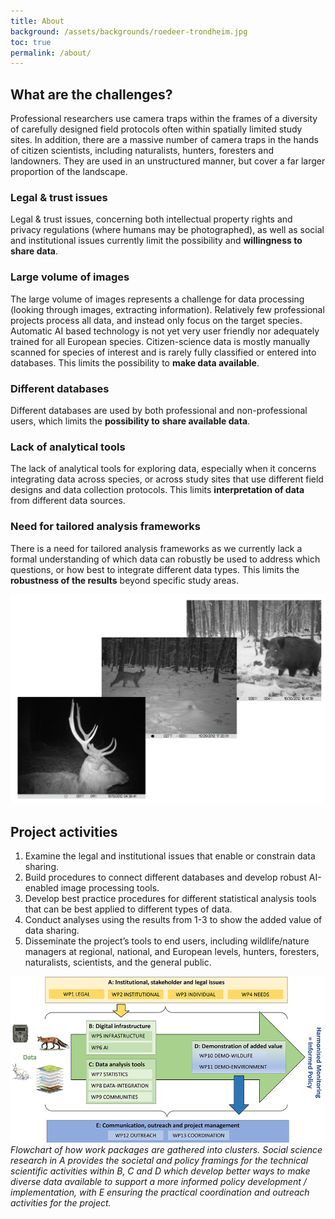 ```yaml
---
title: About
background: /assets/backgrounds/roedeer-trondheim.jpg
toc: true
permalink: /about/
---
```


## What are the challenges?

Professional researchers use camera traps within the frames of a diversity of carefully designed field protocols often within spatially limited study sites. In addition, there are a massive number of camera traps in the hands of citizen scientists, including naturalists, hunters, foresters and landowners. They are used in an unstructured manner, but cover a far larger proportion of the landscape.

### <i class="fa-solid fa-scale-balanced text-primary"></i> Legal & trust issues

Legal & trust issues, concerning both intellectual property rights and privacy regulations (where humans may be photographed), as well as social and institutional issues currently limit the possibility and **willingness to share data**.

### <i class="fa-solid fa-images text-primary"></i> Large volume of images

The large volume of images represents a challenge for data processing (looking through images, extracting information). Relatively few professional projects process all data, and instead only focus on the target species. Automatic AI based technology is not yet very user friendly nor adequately trained for all European species. Citizen-science data is mostly manually scanned for species of interest and is rarely fully classified or entered into databases. This limits the possibility to **make data available**.

### <i class="fa-solid fa-database text-primary"></i> Different databases

Different databases are used by both professional and non-professional users, which limits the **possibility to** **share available data**.

### <i class="fa-solid fa-wrench text-primary"></i> Lack of analytical tools

The lack of analytical tools for exploring data, especially when it concerns integrating data across species, or across study sites that use different field designs and data collection protocols. This limits **interpretation of data** from different data sources.

### <i class="fa-solid fa-chart-line text-primary"></i> Need for tailored analysis frameworks

There is a need for tailored analysis frameworks as we currently lack a formal understanding of which data can robustly be used to address which questions, or how best to integrate different data types. This limits the **robustness of the results** beyond specific study areas.

![Three camera trap images](/assets/images/three-cameratrap-images.png)

## Project activities

1. Examine the legal and institutional issues that enable or constrain data sharing.
2. Build procedures to connect different databases and develop robust AI-enabled image processing tools.
3. Develop best practice procedures for different statistical analysis tools that can be best applied to different types of data.
4. Conduct analyses using the results from 1-3 to show the added value of data sharing.
5. Disseminate the project’s tools to end users, including wildlife/nature managers at regional, national, and European levels, hunters, foresters, naturalists, scientists, and the general public.

![Project overview](/assets/images/project-overview.jpg)
_Flowchart of how work packages are gathered into clusters. Social science research in A provides the societal and policy
framings for the technical scientific activities within B, C and D which develop better ways to make diverse data available to
support a more informed policy development / implementation, with E ensuring the practical coordination and outreach activities
for the project._
